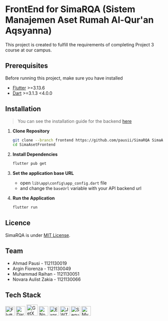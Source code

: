 # FrontEnd for SimaRQA (Sistem Manajemen Aset Rumah Al-Qur'an Aqsyanna)

This project is created to fulfill the requirements of completing Project 3 course at our campus.

## Prerequisites

Before running this project, make sure you have installed

- [Flutter](https://flutter.dev/docs/get-started/install) >=3.13.6
- [Dart](https://dart.dev/get-dart) >=3.1.3 <4.0.0

## Installation
> You can see the installation guide for the backend [here](tree/backend)

1. **Clone Repository**

    ```bash
    git clone --branch frontend https://github.com/pausii/SimaRQA SimaAsetFrontend
    cd SimaAsetFrontend
    ```
    
2. **Install Dependencies**
    ```bash
    flutter pub get
    ```

3. **Set the application base URL**
    - open `lib\app\config\app_config.dart` file 
    - and change the `baseUrl` variable with your API backend url

4. **Run the Application**
    ```bash
    flutter run
    ```

## Licence

SimaRQA is under [MIT License](./LICENSE).

## Team

- Ahmad Pausi - 1121130019
- Argin Fiorenza - 1121130049
- Muhammad Raihan - 1121130051
- Novara Aulist Zakia - 1121130066
 
## Tech Stack

<img src="https://api.iconify.design/vscode-icons:file-type-flutter.svg" alt="Flutter" width="30"/> <img src="https://api.iconify.design/vscode-icons:file-type-dartlang.svg" alt="Dart" width="30"/> <img src="https://i.ibb.co.com/CWYb4j0/unauth-1679399215800-5304be64bb8949f0b18e71b5f94488c0.png" alt="GetX" width="35"/> <img src="https://api.iconify.design/vscode-icons:file-type-node.svg" alt="Node JS" width="30"/> <img src="https://img.icons8.com/?size=50&id=kg46nzoJrmTR&format=png" alt="ExpressJs" width="30"/> <img src="https://img.icons8.com/?size=48&id=rHpveptSuwDz&format=png" alt="JWT" width="30"/> <img src="https://api.iconify.design/devicon:sequelize.svg" alt="Sequelize" width="30"/> <img src="https://api.iconify.design/vscode-icons:file-type-mysql.svg" alt="MySQL" width="30"/>